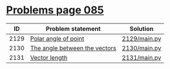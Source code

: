 # [Problems page 085](https://www.e-olymp.com/en/problems?page=85)


| ID   | Problem statement                                                         | Solution                     |
|------|---------------------------------------------------------------------------|------------------------------|
| 2129 | [Polar angle of point](https://www.e-olymp.com/en/problems/2129)          | [2129/main.py](2129/main.py) |
| 2130 | [The angle between the vectors](https://www.e-olymp.com/en/problems/2130) | [2130/main.py](2130/main.py) |
| 2131 | [Vector length](https://www.e-olymp.com/en/problems/2131)                 | [2131/main.py](2131/main.py) |

